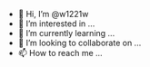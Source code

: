 - 👋 Hi, I’m @w1221w
- 👀 I’m interested in ...
- 🌱 I’m currently learning ...
- 💞️ I’m looking to collaborate on ...
- 📫 How to reach me ...

<!---
w1221w/w1221w is a ✨ special ✨ repository because its `README.md` (this file) appears on your GitHub profile.
You can click the Preview link to take a look at your changes.
--->
